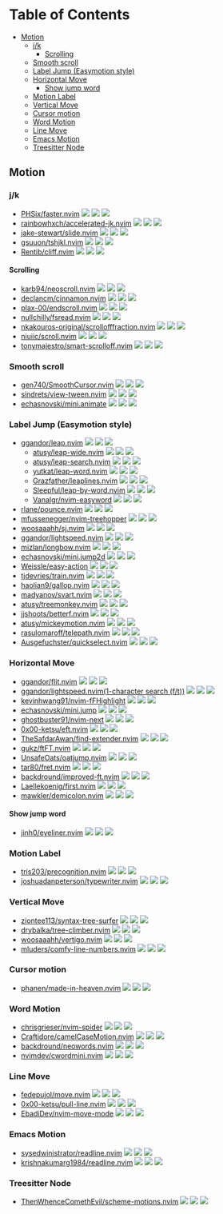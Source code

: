 # Table of Contents

<!-- toc -->

- [Motion](#motion)
  * [j/k](#jk)
    + [Scrolling](#scrolling)
  * [Smooth scroll](#smooth-scroll)
  * [Label Jump (Easymotion style)](#label-jump-easymotion-style)
  * [Horizontal Move](#horizontal-move)
    + [Show jump word](#show-jump-word)
  * [Motion Label](#motion-label)
  * [Vertical Move](#vertical-move)
  * [Cursor motion](#cursor-motion)
  * [Word Motion](#word-motion)
  * [Line Move](#line-move)
  * [Emacs Motion](#emacs-motion)
  * [Treesitter Node](#treesitter-node)

<!-- tocstop -->

## Motion

### j/k

- [PHSix/faster.nvim](https://github.com/PHSix/faster.nvim) ![](https://img.shields.io/github/stars/PHSix/faster.nvim) ![](https://img.shields.io/github/last-commit/PHSix/faster.nvim) ![](https://img.shields.io/github/commit-activity/y/PHSix/faster.nvim)
- [rainbowhxch/accelerated-jk.nvim](https://github.com/rainbowhxch/accelerated-jk.nvim) ![](https://img.shields.io/github/stars/rainbowhxch/accelerated-jk.nvim) ![](https://img.shields.io/github/last-commit/rainbowhxch/accelerated-jk.nvim) ![](https://img.shields.io/github/commit-activity/y/rainbowhxch/accelerated-jk.nvim)
- [jake-stewart/slide.nvim](https://github.com/jake-stewart/slide.nvim) ![](https://img.shields.io/github/stars/jake-stewart/slide.nvim) ![](https://img.shields.io/github/last-commit/jake-stewart/slide.nvim) ![](https://img.shields.io/github/commit-activity/y/jake-stewart/slide.nvim)
- [gsuuon/tshjkl.nvim](https://github.com/gsuuon/tshjkl.nvim) ![](https://img.shields.io/github/stars/gsuuon/tshjkl.nvim) ![](https://img.shields.io/github/last-commit/gsuuon/tshjkl.nvim) ![](https://img.shields.io/github/commit-activity/y/gsuuon/tshjkl.nvim)
- [Rentib/cliff.nvim](https://github.com/Rentib/cliff.nvim) ![](https://img.shields.io/github/stars/Rentib/cliff.nvim) ![](https://img.shields.io/github/last-commit/Rentib/cliff.nvim) ![](https://img.shields.io/github/commit-activity/y/Rentib/cliff.nvim)

#### Scrolling

- [karb94/neoscroll.nvim](https://github.com/karb94/neoscroll.nvim) ![](https://img.shields.io/github/stars/karb94/neoscroll.nvim) ![](https://img.shields.io/github/last-commit/karb94/neoscroll.nvim) ![](https://img.shields.io/github/commit-activity/y/karb94/neoscroll.nvim)
- [declancm/cinnamon.nvim](https://github.com/declancm/cinnamon.nvim) ![](https://img.shields.io/github/stars/declancm/cinnamon.nvim) ![](https://img.shields.io/github/last-commit/declancm/cinnamon.nvim) ![](https://img.shields.io/github/commit-activity/y/declancm/cinnamon.nvim)
- [plax-00/endscroll.nvim](https://github.com/plax-00/endscroll.nvim) ![](https://img.shields.io/github/stars/plax-00/endscroll.nvim) ![](https://img.shields.io/github/last-commit/plax-00/endscroll.nvim) ![](https://img.shields.io/github/commit-activity/y/plax-00/endscroll.nvim)
- [nullchilly/fsread.nvim](https://github.com/nullchilly/fsread.nvim) ![](https://img.shields.io/github/stars/nullchilly/fsread.nvim) ![](https://img.shields.io/github/last-commit/nullchilly/fsread.nvim) ![](https://img.shields.io/github/commit-activity/y/nullchilly/fsread.nvim)
- [nkakouros-original/scrollofffraction.nvim](https://github.com/nkakouros-original/scrollofffraction.nvim) ![](https://img.shields.io/github/stars/nkakouros-original/scrollofffraction.nvim) ![](https://img.shields.io/github/last-commit/nkakouros-original/scrollofffraction.nvim) ![](https://img.shields.io/github/commit-activity/y/nkakouros-original/scrollofffraction.nvim)
- [niuiic/scroll.nvim](https://github.com/niuiic/scroll.nvim) ![](https://img.shields.io/github/stars/niuiic/scroll.nvim) ![](https://img.shields.io/github/last-commit/niuiic/scroll.nvim) ![](https://img.shields.io/github/commit-activity/y/niuiic/scroll.nvim)
- [tonymajestro/smart-scrolloff.nvim](https://github.com/tonymajestro/smart-scrolloff.nvim) ![](https://img.shields.io/github/stars/tonymajestro/smart-scrolloff.nvim) ![](https://img.shields.io/github/last-commit/tonymajestro/smart-scrolloff.nvim) ![](https://img.shields.io/github/commit-activity/y/tonymajestro/smart-scrolloff.nvim)

### Smooth scroll

- [gen740/SmoothCursor.nvim](https://github.com/gen740/SmoothCursor.nvim) ![](https://img.shields.io/github/stars/gen740/SmoothCursor.nvim) ![](https://img.shields.io/github/last-commit/gen740/SmoothCursor.nvim) ![](https://img.shields.io/github/commit-activity/y/gen740/SmoothCursor.nvim)
- [sindrets/view-tween.nvim](https://github.com/sindrets/view-tween.nvim) ![](https://img.shields.io/github/stars/sindrets/view-tween.nvim) ![](https://img.shields.io/github/last-commit/sindrets/view-tween.nvim) ![](https://img.shields.io/github/commit-activity/y/sindrets/view-tween.nvim)
- [echasnovski/mini.animate](https://github.com/echasnovski/mini.animate) ![](https://img.shields.io/github/stars/echasnovski/mini.animate) ![](https://img.shields.io/github/last-commit/echasnovski/mini.animate) ![](https://img.shields.io/github/commit-activity/y/echasnovski/mini.animate)

### Label Jump (Easymotion style)

- [ggandor/leap.nvim](https://github.com/ggandor/leap.nvim) ![](https://img.shields.io/github/stars/ggandor/leap.nvim) ![](https://img.shields.io/github/last-commit/ggandor/leap.nvim) ![](https://img.shields.io/github/commit-activity/y/ggandor/leap.nvim)
  - [atusy/leap-wide.nvim](https://github.com/atusy/leap-wide.nvim) ![](https://img.shields.io/github/stars/atusy/leap-wide.nvim) ![](https://img.shields.io/github/last-commit/atusy/leap-wide.nvim) ![](https://img.shields.io/github/commit-activity/y/atusy/leap-wide.nvim)
  - [atusy/leap-search.nvim](https://github.com/atusy/leap-search.nvim) ![](https://img.shields.io/github/stars/atusy/leap-search.nvim) ![](https://img.shields.io/github/last-commit/atusy/leap-search.nvim) ![](https://img.shields.io/github/commit-activity/y/atusy/leap-search.nvim)
  - [yutkat/leap-word.nvim](https://github.com/yutkat/leap-word.nvim) ![](https://img.shields.io/github/stars/yutkat/leap-word.nvim) ![](https://img.shields.io/github/last-commit/yutkat/leap-word.nvim) ![](https://img.shields.io/github/commit-activity/y/yutkat/leap-word.nvim)
  - [Grazfather/leaplines.nvim](https://github.com/Grazfather/leaplines.nvim) ![](https://img.shields.io/github/stars/Grazfather/leaplines.nvim) ![](https://img.shields.io/github/last-commit/Grazfather/leaplines.nvim) ![](https://img.shields.io/github/commit-activity/y/Grazfather/leaplines.nvim)
  - [Sleepful/leap-by-word.nvim](https://github.com/Sleepful/leap-by-word.nvim) ![](https://img.shields.io/github/stars/Sleepful/leap-by-word.nvim) ![](https://img.shields.io/github/last-commit/Sleepful/leap-by-word.nvim) ![](https://img.shields.io/github/commit-activity/y/Sleepful/leap-by-word.nvim)
  - [VanaIgr/nvim-easyword](https://github.com/VanaIgr/nvim-easyword) ![](https://img.shields.io/github/stars/VanaIgr/nvim-easyword) ![](https://img.shields.io/github/last-commit/VanaIgr/nvim-easyword) ![](https://img.shields.io/github/commit-activity/y/VanaIgr/nvim-easyword)
- [rlane/pounce.nvim](https://github.com/rlane/pounce.nvim) ![](https://img.shields.io/github/stars/rlane/pounce.nvim) ![](https://img.shields.io/github/last-commit/rlane/pounce.nvim) ![](https://img.shields.io/github/commit-activity/y/rlane/pounce.nvim)
- [mfussenegger/nvim-treehopper](https://github.com/mfussenegger/nvim-treehopper) ![](https://img.shields.io/github/stars/mfussenegger/nvim-treehopper) ![](https://img.shields.io/github/last-commit/mfussenegger/nvim-treehopper) ![](https://img.shields.io/github/commit-activity/y/mfussenegger/nvim-treehopper)
- [woosaaahh/sj.nvim](https://github.com/woosaaahh/sj.nvim) ![](https://img.shields.io/github/stars/woosaaahh/sj.nvim) ![](https://img.shields.io/github/last-commit/woosaaahh/sj.nvim) ![](https://img.shields.io/github/commit-activity/y/woosaaahh/sj.nvim)
- [ggandor/lightspeed.nvim](https://github.com/ggandor/lightspeed.nvim) ![](https://img.shields.io/github/stars/ggandor/lightspeed.nvim) ![](https://img.shields.io/github/last-commit/ggandor/lightspeed.nvim) ![](https://img.shields.io/github/commit-activity/y/ggandor/lightspeed.nvim)
- [mizlan/longbow.nvim](https://github.com/mizlan/longbow.nvim) ![](https://img.shields.io/github/stars/mizlan/longbow.nvim) ![](https://img.shields.io/github/last-commit/mizlan/longbow.nvim) ![](https://img.shields.io/github/commit-activity/y/mizlan/longbow.nvim)
- [echasnovski/mini.jump2d](https://github.com/echasnovski/mini.jump2d) ![](https://img.shields.io/github/stars/echasnovski/mini.jump2d) ![](https://img.shields.io/github/last-commit/echasnovski/mini.jump2d) ![](https://img.shields.io/github/commit-activity/y/echasnovski/mini.jump2d)
- [Weissle/easy-action](https://github.com/Weissle/easy-action) ![](https://img.shields.io/github/stars/Weissle/easy-action) ![](https://img.shields.io/github/last-commit/Weissle/easy-action) ![](https://img.shields.io/github/commit-activity/y/Weissle/easy-action)
- [tjdevries/train.nvim](https://github.com/tjdevries/train.nvim) ![](https://img.shields.io/github/stars/tjdevries/train.nvim) ![](https://img.shields.io/github/last-commit/tjdevries/train.nvim) ![](https://img.shields.io/github/commit-activity/y/tjdevries/train.nvim)
- [haolian9/gallop.nvim](https://github.com/haolian9/gallop.nvim) ![](https://img.shields.io/github/stars/haolian9/gallop.nvim) ![](https://img.shields.io/github/last-commit/haolian9/gallop.nvim) ![](https://img.shields.io/github/commit-activity/y/haolian9/gallop.nvim)
- [madyanov/svart.nvim](https://github.com/madyanov/svart.nvim) ![](https://img.shields.io/github/stars/madyanov/svart.nvim) ![](https://img.shields.io/github/last-commit/madyanov/svart.nvim) ![](https://img.shields.io/github/commit-activity/y/madyanov/svart.nvim)
- [atusy/treemonkey.nvim](https://github.com/atusy/treemonkey.nvim) ![](https://img.shields.io/github/stars/atusy/treemonkey.nvim) ![](https://img.shields.io/github/last-commit/atusy/treemonkey.nvim) ![](https://img.shields.io/github/commit-activity/y/atusy/treemonkey.nvim)
- [jjshoots/betterf.nvim](https://github.com/jjshoots/betterf.nvim) ![](https://img.shields.io/github/stars/jjshoots/betterf.nvim) ![](https://img.shields.io/github/last-commit/jjshoots/betterf.nvim) ![](https://img.shields.io/github/commit-activity/y/jjshoots/betterf.nvim)
- [atusy/mickeymotion.nvim](https://github.com/atusy/mickeymotion.nvim) ![](https://img.shields.io/github/stars/atusy/mickeymotion.nvim) ![](https://img.shields.io/github/last-commit/atusy/mickeymotion.nvim) ![](https://img.shields.io/github/commit-activity/y/atusy/mickeymotion.nvim)
- [rasulomaroff/telepath.nvim](https://github.com/rasulomaroff/telepath.nvim) ![](https://img.shields.io/github/stars/rasulomaroff/telepath.nvim) ![](https://img.shields.io/github/last-commit/rasulomaroff/telepath.nvim) ![](https://img.shields.io/github/commit-activity/y/rasulomaroff/telepath.nvim)
- [Ausgefuchster/quickselect.nvim](https://github.com/Ausgefuchster/quickselect.nvim) ![](https://img.shields.io/github/stars/Ausgefuchster/quickselect.nvim) ![](https://img.shields.io/github/last-commit/Ausgefuchster/quickselect.nvim) ![](https://img.shields.io/github/commit-activity/y/Ausgefuchster/quickselect.nvim)

### Horizontal Move

- [ggandor/flit.nvim](https://github.com/ggandor/flit.nvim) ![](https://img.shields.io/github/stars/ggandor/flit.nvim) ![](https://img.shields.io/github/last-commit/ggandor/flit.nvim) ![](https://img.shields.io/github/commit-activity/y/ggandor/flit.nvim)
- [ggandor/lightspeed.nvim(1-character search (f/t))](https://github.com/ggandor/lightspeed.nvim) ![](https://img.shields.io/github/stars/ggandor/lightspeed.nvim) ![](https://img.shields.io/github/last-commit/ggandor/lightspeed.nvim) ![](https://img.shields.io/github/commit-activity/y/ggandor/lightspeed.nvim)
- [kevinhwang91/nvim-fFHighlight](https://github.com/kevinhwang91/nvim-fFHighlight) ![](https://img.shields.io/github/stars/kevinhwang91/nvim-fFHighlight) ![](https://img.shields.io/github/last-commit/kevinhwang91/nvim-fFHighlight) ![](https://img.shields.io/github/commit-activity/y/kevinhwang91/nvim-fFHighlight)
- [echasnovski/mini.jump](https://github.com/echasnovski/mini.jump) ![](https://img.shields.io/github/stars/echasnovski/mini.jump) ![](https://img.shields.io/github/last-commit/echasnovski/mini.jump) ![](https://img.shields.io/github/commit-activity/y/echasnovski/mini.jump)
- [ghostbuster91/nvim-next](https://github.com/ghostbuster91/nvim-next) ![](https://img.shields.io/github/stars/ghostbuster91/nvim-next) ![](https://img.shields.io/github/last-commit/ghostbuster91/nvim-next) ![](https://img.shields.io/github/commit-activity/y/ghostbuster91/nvim-next)
- [0x00-ketsu/eft.nvim](https://github.com/0x00-ketsu/eft.nvim) ![](https://img.shields.io/github/stars/0x00-ketsu/eft.nvim) ![](https://img.shields.io/github/last-commit/0x00-ketsu/eft.nvim) ![](https://img.shields.io/github/commit-activity/y/0x00-ketsu/eft.nvim)
- [TheSafdarAwan/find-extender.nvim](https://github.com/TheSafdarAwan/find-extender.nvim) ![](https://img.shields.io/github/stars/TheSafdarAwan/find-extender.nvim) ![](https://img.shields.io/github/last-commit/TheSafdarAwan/find-extender.nvim) ![](https://img.shields.io/github/commit-activity/y/TheSafdarAwan/find-extender.nvim)
- [gukz/ftFT.nvim](https://github.com/gukz/ftFT.nvim) ![](https://img.shields.io/github/stars/gukz/ftFT.nvim) ![](https://img.shields.io/github/last-commit/gukz/ftFT.nvim) ![](https://img.shields.io/github/commit-activity/y/gukz/ftFT.nvim)
- [UnsafeOats/oatjump.nvim](https://github.com/UnsafeOats/oatjump.nvim) ![](https://img.shields.io/github/stars/UnsafeOats/oatjump.nvim) ![](https://img.shields.io/github/last-commit/UnsafeOats/oatjump.nvim) ![](https://img.shields.io/github/commit-activity/y/UnsafeOats/oatjump.nvim)
- [tar80/fret.nvim](https://github.com/tar80/fret.nvim) ![](https://img.shields.io/github/stars/tar80/fret.nvim) ![](https://img.shields.io/github/last-commit/tar80/fret.nvim) ![](https://img.shields.io/github/commit-activity/y/tar80/fret.nvim)
- [backdround/improved-ft.nvim](https://github.com/backdround/improved-ft.nvim) ![](https://img.shields.io/github/stars/backdround/improved-ft.nvim) ![](https://img.shields.io/github/last-commit/backdround/improved-ft.nvim) ![](https://img.shields.io/github/commit-activity/y/backdround/improved-ft.nvim)
- [Laellekoenig/first.nvim](https://github.com/Laellekoenig/first.nvim) ![](https://img.shields.io/github/stars/Laellekoenig/first.nvim) ![](https://img.shields.io/github/last-commit/Laellekoenig/first.nvim) ![](https://img.shields.io/github/commit-activity/y/Laellekoenig/first.nvim)
- [mawkler/demicolon.nvim](https://github.com/mawkler/demicolon.nvim) ![](https://img.shields.io/github/stars/mawkler/demicolon.nvim) ![](https://img.shields.io/github/last-commit/mawkler/demicolon.nvim) ![](https://img.shields.io/github/commit-activity/y/mawkler/demicolon.nvim)

#### Show jump word

- [jinh0/eyeliner.nvim](https://github.com/jinh0/eyeliner.nvim) ![](https://img.shields.io/github/stars/jinh0/eyeliner.nvim) ![](https://img.shields.io/github/last-commit/jinh0/eyeliner.nvim) ![](https://img.shields.io/github/commit-activity/y/jinh0/eyeliner.nvim)

### Motion Label

- [tris203/precognition.nvim](https://github.com/tris203/precognition.nvim) ![](https://img.shields.io/github/stars/tris203/precognition.nvim) ![](https://img.shields.io/github/last-commit/tris203/precognition.nvim) ![](https://img.shields.io/github/commit-activity/y/tris203/precognition.nvim)
- [joshuadanpeterson/typewriter.nvim](https://github.com/joshuadanpeterson/typewriter.nvim) ![](https://img.shields.io/github/stars/joshuadanpeterson/typewriter.nvim) ![](https://img.shields.io/github/last-commit/joshuadanpeterson/typewriter.nvim) ![](https://img.shields.io/github/commit-activity/y/joshuadanpeterson/typewriter.nvim)

### Vertical Move

- [ziontee113/syntax-tree-surfer](https://github.com/ziontee113/syntax-tree-surfer) ![](https://img.shields.io/github/stars/ziontee113/syntax-tree-surfer) ![](https://img.shields.io/github/last-commit/ziontee113/syntax-tree-surfer) ![](https://img.shields.io/github/commit-activity/y/ziontee113/syntax-tree-surfer)
- [drybalka/tree-climber.nvim](https://github.com/drybalka/tree-climber.nvim) ![](https://img.shields.io/github/stars/drybalka/tree-climber.nvim) ![](https://img.shields.io/github/last-commit/drybalka/tree-climber.nvim) ![](https://img.shields.io/github/commit-activity/y/drybalka/tree-climber.nvim)
- [woosaaahh/vertigo.nvim](https://github.com/woosaaahh/vertigo.nvim) ![](https://img.shields.io/github/stars/woosaaahh/vertigo.nvim) ![](https://img.shields.io/github/last-commit/woosaaahh/vertigo.nvim) ![](https://img.shields.io/github/commit-activity/y/woosaaahh/vertigo.nvim)
- [mluders/comfy-line-numbers.nvim](https://github.com/mluders/comfy-line-numbers.nvim) ![](https://img.shields.io/github/stars/mluders/comfy-line-numbers.nvim) ![](https://img.shields.io/github/last-commit/mluders/comfy-line-numbers.nvim) ![](https://img.shields.io/github/commit-activity/y/mluders/comfy-line-numbers.nvim)

### Cursor motion

- [phanen/made-in-heaven.nvim](https://github.com/phanen/made-in-heaven.nvim) ![](https://img.shields.io/github/stars/phanen/made-in-heaven.nvim) ![](https://img.shields.io/github/last-commit/phanen/made-in-heaven.nvim) ![](https://img.shields.io/github/commit-activity/y/phanen/made-in-heaven.nvim)

### Word Motion

- [chrisgrieser/nvim-spider](https://github.com/chrisgrieser/nvim-spider) ![](https://img.shields.io/github/stars/chrisgrieser/nvim-spider) ![](https://img.shields.io/github/last-commit/chrisgrieser/nvim-spider) ![](https://img.shields.io/github/commit-activity/y/chrisgrieser/nvim-spider)
- [Craftidore/camelCaseMotion.nvim](https://github.com/Craftidore/camelCaseMotion.nvim) ![](https://img.shields.io/github/stars/Craftidore/camelCaseMotion.nvim) ![](https://img.shields.io/github/last-commit/Craftidore/camelCaseMotion.nvim) ![](https://img.shields.io/github/commit-activity/y/Craftidore/camelCaseMotion.nvim)
- [backdround/neowords.nvim](https://github.com/backdround/neowords.nvim) ![](https://img.shields.io/github/stars/backdround/neowords.nvim) ![](https://img.shields.io/github/last-commit/backdround/neowords.nvim) ![](https://img.shields.io/github/commit-activity/y/backdround/neowords.nvim)
- [nvimdev/cwordmini.nvim](https://github.com/nvimdev/cwordmini.nvim) ![](https://img.shields.io/github/stars/nvimdev/cwordmini.nvim) ![](https://img.shields.io/github/last-commit/nvimdev/cwordmini.nvim) ![](https://img.shields.io/github/commit-activity/y/nvimdev/cwordmini.nvim)

### Line Move

- [fedepujol/move.nvim](https://github.com/fedepujol/move.nvim) ![](https://img.shields.io/github/stars/fedepujol/move.nvim) ![](https://img.shields.io/github/last-commit/fedepujol/move.nvim) ![](https://img.shields.io/github/commit-activity/y/fedepujol/move.nvim)
- [0x00-ketsu/pull-line.nvim](https://github.com/0x00-ketsu/pull-line.nvim) ![](https://img.shields.io/github/stars/0x00-ketsu/pull-line.nvim) ![](https://img.shields.io/github/last-commit/0x00-ketsu/pull-line.nvim) ![](https://img.shields.io/github/commit-activity/y/0x00-ketsu/pull-line.nvim)
- [EbadiDev/nvim-move-mode](https://github.com/EbadiDev/nvim-move-mode) ![](https://img.shields.io/github/stars/EbadiDev/nvim-move-mode) ![](https://img.shields.io/github/last-commit/EbadiDev/nvim-move-mode) ![](https://img.shields.io/github/commit-activity/y/EbadiDev/nvim-move-mode)

### Emacs Motion

- [sysedwinistrator/readline.nvim](https://github.com/sysedwinistrator/readline.nvim) ![](https://img.shields.io/github/stars/sysedwinistrator/readline.nvim) ![](https://img.shields.io/github/last-commit/sysedwinistrator/readline.nvim) ![](https://img.shields.io/github/commit-activity/y/sysedwinistrator/readline.nvim)
- [krishnakumarg1984/readline.nvim](https://github.com/krishnakumarg1984/readline.nvim) ![](https://img.shields.io/github/stars/krishnakumarg1984/readline.nvim) ![](https://img.shields.io/github/last-commit/krishnakumarg1984/readline.nvim) ![](https://img.shields.io/github/commit-activity/y/krishnakumarg1984/readline.nvim)

### Treesitter Node

- [ThenWhenceComethEvil/scheme-motions.nvim](https://github.com/ThenWhenceComethEvil/scheme-motions.nvim) ![](https://img.shields.io/github/stars/ThenWhenceComethEvil/scheme-motions.nvim) ![](https://img.shields.io/github/last-commit/ThenWhenceComethEvil/scheme-motions.nvim) ![](https://img.shields.io/github/commit-activity/y/ThenWhenceComethEvil/scheme-motions.nvim)
